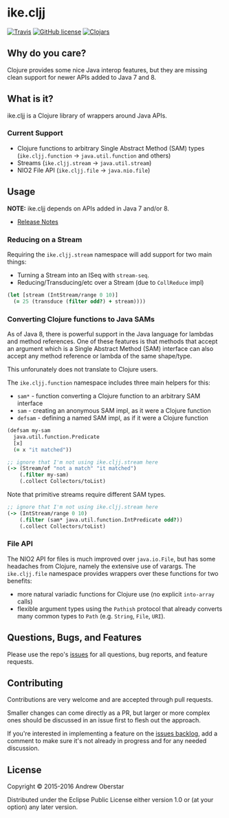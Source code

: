 # ike.cljj

[![Travis](https://img.shields.io/travis/ajoberstar/ike.cljj.svg?style=flat-square)](https://travis-ci.org/ajoberstar/ike.cljj)
[![GitHub license](https://img.shields.io/github/license/ajoberstar/ike.cljj.svg?style=flat-square)](https://github.com/ajoberstar/ike.cljj/blob/master/LICENSE)
[![Clojars](https://img.shields.io/clojars/v/org.ajoberstar/ike.cljj.svg?style=flat-square)](http://clojars.org/org.ajoberstar/ike.cljj)

## Why do you care?

Clojure provides some nice Java interop features, but they are missing clean support for newer APIs added to
Java 7 and 8.

## What is it?

ike.cljj is a Clojure library of wrappers around Java APIs.

### Current Support

* Clojure functions to arbitrary Single Abstract Method (SAM) types (`ike.cljj.function` -> `java.util.function` and others)
* Streams (`ike.cljj.stream` -> `java.util.stream`)
* NIO2 File API (`ike.cljj.file` -> `java.nio.file`)

## Usage

**NOTE:** ike.cljj depends on APIs added in Java 7 and/or 8.

* [Release Notes](https://github.com/ajoberstar/ike.cljj/releases)

### Reducing on a Stream

Requiring the `ike.cljj.stream` namespace will add support for two main things:

- Turning a Stream into an ISeq with `stream-seq`.
- Reducing/Transducing/etc over a Stream (due to `CollReduce` impl)

```clojure
(let [stream (IntStream/range 0 10)]
  (= 25 (transduce (filter odd?) + stream))))
```

### Converting Clojure functions to Java SAMs

As of Java 8, there is powerful support in the Java language for lambdas and
method references. One of these features is that methods that accept an argument
which is a Single Abstract Method (SAM) interface can also accept any method reference
or lambda of the same shape/type.

This unforunately does not translate to Clojure users.

The `ike.cljj.function` namespace includes three main helpers for this:

* `sam*` - function converting a Clojure function to an arbitrary SAM interface
* `sam` - creating an anonymous SAM impl, as it were a Clojure function
* `defsam` - defining a named SAM impl, as if it were a Clojure function

```clojure
(defsam my-sam
  java.util.function.Predicate
  [x]
  (= x "it matched"))

;; ignore that I'm not using ike.cljj.stream here
(-> (Stream/of "not a match" "it matched")
    (.filter my-sam)
    (.collect Collectors/toList)
```

Note that primitive streams require different SAM types.

```clojure
;; ignore that I'm not using ike.cljj.stream here
(-> (IntStream/range 0 10)
    (.filter (sam* java.util.function.IntPredicate odd?))
    (.collect Collectors/toList)
```

### File API

The NIO2 API for files is much improved over `java.io.File`, but has some headaches from
Clojure, namely the extensive use of varargs. The `ike.cljj.file` namespace provides wrappers
over these functions for two benefits:

- more natural variadic functions for Clojure use (no explicit `into-array` calls)
- flexible argument types using the `Pathish` protocol that already converts many common types
to `Path` (e.g. `String`, `File`, `URI`).

## Questions, Bugs, and Features

Please use the repo's [issues](https://github.com/ajoberstar/ike.cljj/issues)
for all questions, bug reports, and feature requests.

## Contributing

Contributions are very welcome and are accepted through pull requests.

Smaller changes can come directly as a PR, but larger or more complex
ones should be discussed in an issue first to flesh out the approach.

If you're interested in implementing a feature on the
[issues backlog](https://github.com/ajoberstar/ike.cljj/issues), add a comment
to make sure it's not already in progress and for any needed discussion.

## License

Copyright © 2015-2016 Andrew Oberstar

Distributed under the Eclipse Public License either version 1.0 or (at
your option) any later version.
